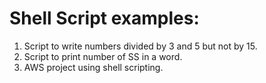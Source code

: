 # Shell Script examples:

1. Script to write numbers divided by 3 and 5 but not by 15.
2. Script to print number of SS in a word.
3. AWS project using shell scripting.
